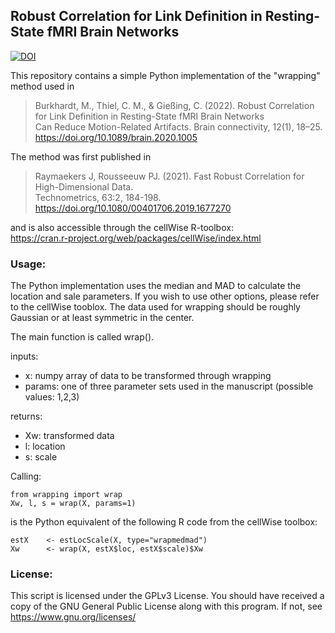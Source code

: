 ## Robust Correlation for Link Definition in Resting-State fMRI Brain Networks
[![DOI](https://img.shields.io/badge/DOI-10.1089%2Fbrain.2020.1005-blue)](https://www.liebertpub.com/doi/10.1089/brain.2020.1005)

This repository contains a simple Python implementation of the "wrapping" method used in

> Burkhardt, M., Thiel, C. M., & Gießing, C. (2022). Robust Correlation for Link Definition in Resting-State fMRI Brain Networks\
> Can Reduce Motion-Related Artifacts. Brain connectivity, 12(1), 18–25. https://doi.org/10.1089/brain.2020.1005

The method was first published in

> Raymaekers J, Rousseeuw PJ. (2021). Fast Robust Correlation for High-Dimensional Data.\
> Technometrics, 63:2, 184-198. https://doi.org/10.1080/00401706.2019.1677270

and is also accessible through the cellWise R-toolbox:\
https://cran.r-project.org/web/packages/cellWise/index.html

### Usage:

The Python implementation uses the median and MAD to calculate the location and sale parameters. If you wish to use other options, please refer to the cellWise tooblox.
The data used for wrapping should be roughly Gaussian or at least symmetric in the center.

The main function is called wrap().

inputs:
* x: numpy array of data to be transformed through wrapping 
* params: one of three parameter sets used in the manuscript (possible values: 1,2,3)

returns:
*   Xw: transformed data
*   l: location
*   s: scale

Calling:

```
from wrapping import wrap
Xw, l, s = wrap(X, params=1)
```

is the Python equivalent of the following R code from the cellWise toolbox:

```
estX    <- estLocScale(X, type="wrapmedmad")
Xw      <- wrap(X, estX$loc, estX$scale)$Xw
```

### License:
This script is licensed under the GPLv3 License.
You should have received a copy of the GNU General Public License along with this program. If not, see <https://www.gnu.org/licenses/>
